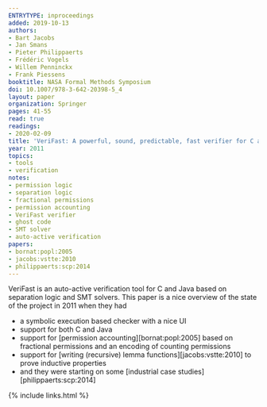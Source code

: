 ```yaml
---
ENTRYTYPE: inproceedings
added: 2019-10-13
authors:
- Bart Jacobs
- Jan Smans
- Pieter Philippaerts
- Frédéric Vogels
- Willem Penninckx
- Frank Piessens
booktitle: NASA Formal Methods Symposium
doi: 10.1007/978-3-642-20398-5_4
layout: paper
organization: Springer
pages: 41-55
read: true
readings:
- 2020-02-09
title: 'VeriFast: A powerful, sound, predictable, fast verifier for C and Java'
year: 2011
topics:
- tools
- verification
notes:
- permission logic
- separation logic
- fractional permissions
- permission accounting
- VeriFast verifier
- ghost code
- SMT solver
- auto-active verification
papers:
- bornat:popl:2005
- jacobs:vstte:2010
- philippaerts:scp:2014
---
```


VeriFast is an auto-active verification tool for C and Java based on separation
logic and SMT solvers.
This paper is a nice overview of the state of the project in 2011 when they had

- a symbolic execution based checker with a nice UI
- support for both C and Java
- support for
  [permission accounting][bornat:popl:2005]
  based on fractional permissions and an encoding of counting permissions
- support for
  [writing (recursive) lemma functions][jacobs:vstte:2010]
  to prove inductive properties
- and they were starting on some
  [industrial case studies][philippaerts:scp:2014]


{% include links.html %}
